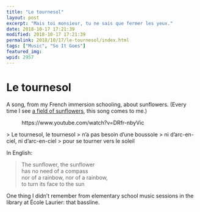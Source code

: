 ```yaml
---
title: "Le tournesol"
layout: post
excerpt: "Mais toi monsieur, tu ne sais que fermer les yeux."
date: 2018-10-17 17:21:39
modified: 2018-10-17 17:21:39
permalink: 2018/10/17/le-tournesol/index.html
tags: ["Music", "So It Goes"]
featured_img: 
wpid: 2957
---
```


# Le tournesol

A song, from my French immersion schooling, about sunflowers. (Every time I see [a field of sunflowers](https://i1.wp.com/patrickjohanneson.com/wp-content/uploads/2018/10/sunflower-2000.jpg?ssl=1), this song comes to me.)

<figure class="wp-block-embed-youtube wp-block-embed is-type-video is-provider-youtube wp-has-aspect-ratio wp-embed-aspect-16-9"><div class="wp-block-embed__wrapper">https://www.youtube.com/watch?v=DRfr-nbyVic </div></figure>> Le tournesol, le tournesol  
> n’a pas besoin d’une boussole  
> ni d’arc-en-ciel, ni d’arc-en-ciel  
> pour se tourner vers le soleil

In English:

> The sunflower, the sunflower  
> has no need of a compass  
> nor of a rainbow, nor of a rainbow,  
> to turn its face to the sun

One thing I didn’t remember from elementary school music sessions in the library at École Laurier: that bassline.